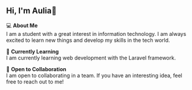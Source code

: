## Hi, I'm Aulia👋

💻 **About Me**  
I am a student with a great interest in information technology. I am always excited to learn new things and develop my skills in the tech world.

🌱 **Currently Learning**  
I am currently learning web development with the Laravel framework.

👯 **Open to Collaboration**  
I am open to collaborating in a team. If you have an interesting idea, feel free to reach out to me!
